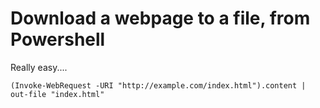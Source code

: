 # Download a webpage to a file, from Powershell

Really easy....

	(Invoke-WebRequest -URI "http://example.com/index.html").content | out-file "index.html"